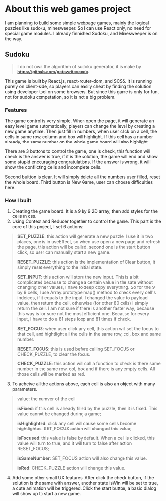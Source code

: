 # About this web games project

I am planning to build some simple webpage games, mainly the logical puzzles like sudoku, minesweeper. So I can use React only, no need for special game modules. I already finnished Sudoku, and Minesweeper is on the way.

## Sudoku

> I do not own the algorithm of sudoku generator, it is make by https://github.com/petewritescode.

This game is built by React.js, react-router-dom, and SCSS. It is running purely on client-side, so players can easily cheat by finding the solution using developer tool on some browsers. But since this game is only for fun, not for sudoku competation, so it is not a big problem.

### Features

The game control is very simple. When open the page, it will generate an easy level game automatically, players can change the level by creating a new game anytime. Then just fill in numbers, when user click on a cell, the cells in same row, column and box will highlight. If this cell has a number already, the same number on the whole game board will also highlight. 

There are 3 buttons to control the game, one is check, this function will check is the answer is true, if it is the solution, the game will end and show some ~~stupid~~ encouraging congratulations. If the answer is wrong, it will show the conflicting cells and incomplete cells.

Second buitton is clear. It will simply delete all the numbers user filled, reset the whole board. Third button is New Game, user can choose difficulties here.

### How I built

1. Creating the game board. It is a 9 by 9 2D array, then add styles for the cells in css.
2. Using Context and Reducer together to control the game. This part is the core of this project, I set 6 actions:
> **SET_PUZZLE**: this action will generate a new puzzle. I use it in two places, one is in useEffect, so when use open a new page and refresh the page, this action will be called. second one is the start button click, so user can manually start a new game.
> 
> **RESET_PUZZLE**: this action is the implementation of Clear button, it simply reset everything to the initial state.
> 
> **SET_INPUT**: this action will store the new input. This is a bit complicated because to change a certain value in the sate without changing other values, I have to deep copy everything. So for the 9 by 9 cells, I use Array.prototype.map() method to check every cell's indeices, if it equals to the input, I changed the value to payload value, then return the cell, otherwise (for other 80 cells) I simply return the cell. I am not sure if there is another faster way, because this way is for sure not the most efficient one. Because for every input, I have to do a 81 steps loop and 81 times if check.
> 
> **SET_FOCUS**: when user click any cell, this action will set the focus to that cell, and hightlight all the cells in the same row, col, box and same number.
> 
> **RESET_FOCUS**: this is used before calling SET_FOCUS or CHECK_PUZZLE, to clear the focus.
> 
> **CHECK_PUZZLE**: this action will call a function to check is there same number in the same row. col, box and if there is any empty cells. All those cells will be marked as red. 
3. To acheive all the actions above, each cell is also an object with many parameters.
> value: the numver of the cell
> 
> **isFixed**: if this cell is already filled by the puzzle, then it is fixed. This value cannot be changed during a game;
>
> **isHighlighted**: click any cell will cause some cells become hightlighted. SET_FOCUS action will changed this value;
>
> **isFocused**: this value is false by default. When a cell is clicked, this value will turn to true, and it will turn to false after action RESET_FOCUS;
>
> **isSameNumber**: SET_FOCUS action will also change this value.
>
> **isRed**: CHECK_PUZZLE action will change this value.

4. Add some other small UX features.
   After click the check button, if the solution is the same with answer, another state isWin will be set to true, a cute animation will be triggered.
   Click the start button, a basic dialog will show up to start a new game.
